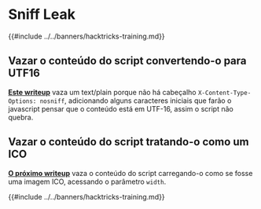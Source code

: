 # Sniff Leak

{{#include ../../banners/hacktricks-training.md}}

## Vazar o conteúdo do script convertendo-o para UTF16

[**Este writeup**](https://blog.huli.tw/2022/08/01/en/uiuctf-2022-writeup/#modernism21-solves) vaza um text/plain porque não há cabeçalho `X-Content-Type-Options: nosniff`, adicionando alguns caracteres iniciais que farão o javascript pensar que o conteúdo está em UTF-16, assim o script não quebra.

## Vazar o conteúdo do script tratando-o como um ICO

[**O próximo writeup**](https://blog.huli.tw/2022/08/01/en/uiuctf-2022-writeup/#precisionism3-solves) vaza o conteúdo do script carregando-o como se fosse uma imagem ICO, acessando o parâmetro `width`.

{{#include ../../banners/hacktricks-training.md}}
